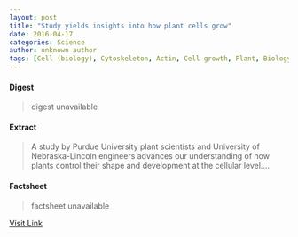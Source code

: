 ```yaml
---
layout: post
title: "Study yields insights into how plant cells grow"
date: 2016-04-17
categories: Science
author: unknown author
tags: [Cell (biology), Cytoskeleton, Actin, Cell growth, Plant, Biology, Cell biology, Life sciences, Organisms]
---
```



#### Digest
>digest unavailable

#### Extract
>A study by Purdue University plant scientists and University of Nebraska-Lincoln engineers advances our understanding of how plants control their shape and development at the cellular level....

#### Factsheet
>factsheet unavailable

[Visit Link](http://phys.org/news345224103.html)


